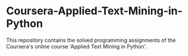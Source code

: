 # Coursera-Applied-Text-Mining-in-Python
This repository contains the solved programming assignments of the Coursera's online course 'Applied Text Mining in Python'.
